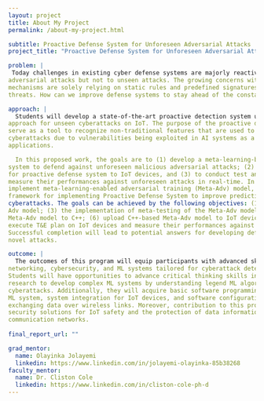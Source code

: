 ```yaml
---
layout: project
title: About My Project
permalink: /about-my-project.html

subtitle: Proactive Defense System for Unforeseen Adversarial Attacks
project_title: "Proactive Defense System for Unforeseen Adversarial Attacks"

problem: |
 Today challenges in existing cyber defense systems are majorly reactive against known
adversarial attacks but not to unseen attacks. The growing concerns with current defense
mechanisms are solely relying on static rules and predefined signatures to protect against
threats. How can we improve defense systems to stay ahead of the constantly evolving threats?

approach: |
  Students will develop a state-of-the-art proactive detection system using a meta-learning
approach for unseen cyberattacks on IoT. The purpose of the proactive detection system is to
serve as a tool to recognize non-traditional features that are used to launch malicious
cyberattacks due to vulnerabilities being exploited in AI systems as a solution in cybersecurity
applications.

  In this proposed work, the goals are to (1) develop a meta-learning-based proactive defense
system to defend against unforeseen malicious adversarial attacks; (2) upload the codes used
for proactive defense system to IoT devices, and (3) to conduct test and evaluation (T&E) to
measure their performances against unforeseen attacks in real-time. In this project, we will
implement meta-learning-enabled adversarial training (Meta-Adv) model, which is the
framework for implementing Proactive Defense System to improve predicting unforeseen
cyberattacks. The goals can be achieved by the following objectives: (1) to access benchmark datasets for adversarial training and testing; (2) the implementation of meta-training of the Meta-
Adv model; (3) the implementation of meta-testing of the Meta-Adv model; (4) conduct T&E to analyze the accuracy against attacks on benchmark datasets; (5) to convert the Python-based
Meta-Adv model to C++; (6) upload C++-based Meta-Adv model to IoT devices; and (7) to
execute T&E plan on IoT devices and measure their performances against unforeseen attacks.
Successful completion will lead to potential answers for developing defense strategies against
novel attacks.

outcome: |
  The outcomes of this program will equip participants with advanced skills in communication
networking, cybersecurity, and ML systems tailored for cyberattack detection on IoT devices.
Students will have opportunities to advance critical thinking skills in conducting basic
research to develop complex ML systems by understanding legend ML algorithms for detecting
cyberattacks. Additionally, they will acquire basic software programming skills in developing a
ML system, system integration for IoT devices, and software configuration for networking by
exchanging data over wireless links. Moreover, contribution to this project complements
security solutions for IoT safety and the protection of data information across data links in
communication networks.
  
final_report_url: ""

grad_mentor:
  name: Olayinka Jolayemi
  linkedin: https://www.linkedin.com/in/jolayemi-olayinka-85b38268
faculty_mentor:
  name: Dr. Cliston Cole
  linkedin: https://www.linkedin.com/in/cliston-cole-ph-d
---
```

